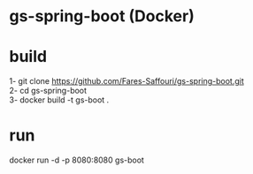 # gs-spring-boot (Docker)<br/>

# build<br/>
1- git clone https://github.com/Fares-Saffouri/gs-spring-boot.git<br/>
2- cd gs-spring-boot<br/>
3- docker build -t gs-boot .<br/>

# run
docker run -d -p 8080:8080 gs-boot

